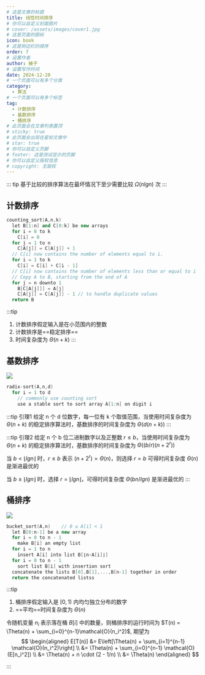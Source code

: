 ```yaml
---
# 这是文章的标题
title: 线性时间排序
# 你可以自定义封面图片
# cover: /assets/images/cover1.jpg
# 这是页面的图标
icon: book
# 这是侧边栏的顺序
order: 7
# 设置作者
author: 被子
# 设置写作时间
date: 2024-12-20
# 一个页面可以有多个分类
category:
  - 算法
# 一个页面可以有多个标签
tag:
  - 计数排序
  - 基数排序
  - 桶排序
# 此页面会在文章列表置顶
# sticky: true
# 此页面会出现在星标文章中
# star: true
# 你可以自定义页脚
# footer: 这是测试显示的页脚
# 你可以自定义版权信息
# copyright: 无版权
---
```


::: tip
基于比较的排序算法在最坏情况下至少需要比较 $\Omega(nlgn)$ 次
:::

## 计数排序
```C++
counting_sort(A,n,k)
  let B[1:n] and C[0:k] be new arrays
  for i = 0 to k
    C[i] = 0
  for j = 1 to n
    C[A[j]] = C[A[j]] + 1
  // C[i] now contains the number of elements equal to i.
  for i = 1 to k
    C[i] = C[i] + C[i - 1]
  // C[i] now contains the number of elements less than or equal to i
  // Copy A to B, starting from the end of A
  for j = n downto 1
    B[C[A[j]]] = A[j]
    C[A[j]] = C[A[j]] - 1 // to handle duplicate values
  return B
```

:::tip
1. 计数排序假定输入是在小范围内的整数
2. 计数排序是==稳定排序==
3. 时间复杂度为 $\Theta(n+k)$
:::

## 基数排序
![](/clrs/images/chapter8_1.png)

```C++
radix-sort(A,n,d)
  for i = 1 to d
    // commonly use counting sort
    use a stable sort to sort array A[1:n] on digit i
```

:::tip 引理1
给定 n 个 d 位数字，每一位有 k 个取值范围，当使用时间复杂度为 $\Theta(n+k)$ 的稳定排序算法时，基数排序的时间复杂度为 
$\Theta(d(n+k))$
:::

:::tip 引理2
给定 n 个 b 位二进制数字以及正整数 $r \le b$，当使用时间复杂度为 $\Theta(n+k)$ 的稳定排序算法时，基数排序的时间复杂度为
$\Theta((b/r)(n+2^r))$

当 $b < \lfloor lg n \rfloor$ 时，$r \le b$ 表示 $(n+2^r) = \Theta(n)$，则选择 $r = b$ 可得时间复杂度 
$\Theta(n)$ 是渐进最优的

当 $b \ge \lfloor lgn \rfloor$ 时，选择 $r = \lfloor lgn \rfloor$，可得时间复杂度 $\Theta(bn/lgn)$ 是渐进最优的
:::

## 桶排序
![](/clrs/images/chapter8_2.png)

```C++
bucket_sort(A,n)    // 0 ≤ A[i] < 1
  let B[0:n-1] be a new array
  for i = 0 to n - 1
    make B[i] an empty list
  for i = 1 to n
    insert A[i] into list B[⌊n·A[i]⌋]
  for i = 0 to n - 1
    sort list B[i] with insertion sort
  concatenate the lists B[0],B[1],...,B[n-1] together in order
  return the concatenated listss
```

:::tip
1. 桶排序假定输入是 $[0,1)$ 内均匀独立分布的数字
2. ==平均==时间复杂度为 $\Theta(n)$

令随机变量 $n_i$ 表示落在桶 $B[i]$ 中的数量，则桶排序的运行时间为 $T(n) = \Theta(n) + \sum_{i=0}^{n-1}\mathcal{O}(n_i^2)$, 期望为
$$
\begin{aligned}
E[T(n)] &= E\left[\Theta(n) + \sum_{i=1}^{n-1} \mathcal{O}(n_i^2)\right] \\
&= \Theta(n) + \sum_{i=0}^{n-1} \mathcal{O}(E[n_i^2]) \\
&= \Theta(n) + n \cdot (2 - 1/n) \\
&= \Theta(n)
\end{aligned}
$$


:::
